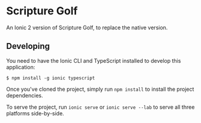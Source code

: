 # Scripture Golf

An Ionic 2 version of Scripture Golf, to replace the native version.

## Developing

You need to have the Ionic CLI and TypeScript installed to develop this application:

```shell
$ npm install -g ionic typescript
```

Once you've cloned the project, simply run `npm install` to install the project dependencies.

To serve the project, run `ionic serve` or `ionic serve --lab` to serve all three platforms side-by-side.
